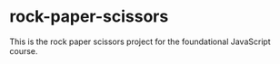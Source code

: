 # rock-paper-scissors

This is the rock paper scissors project for the foundational JavaScript course.
